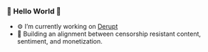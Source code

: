 ### 👋 Hello World 👋 

- ⚙️ I’m currently working on [Derupt](https://derupt.io)
- 🔨 Building an alignment between censorship resistant content, sentiment, and monetization.

<!--
- 👯 I’m looking to collaborate on ...
- 🤔 I’m looking for help with ...
- 📫 How to reach me: ...
- 😄 Pronouns: ...
- ⚡ Fun fact: ...
-->
